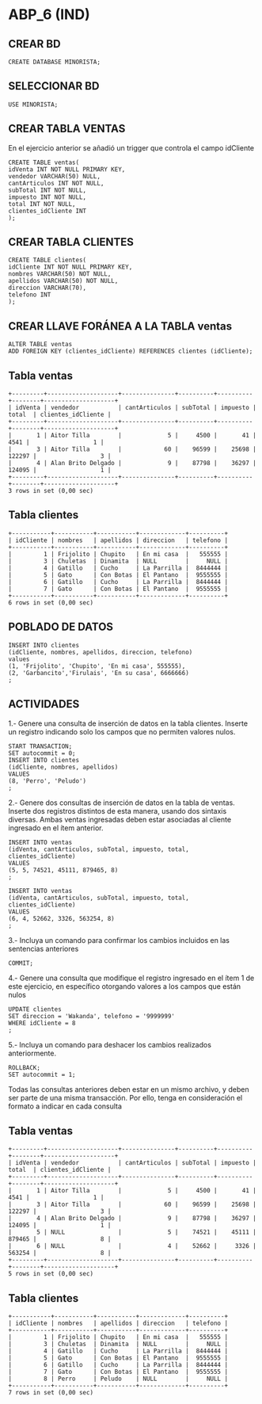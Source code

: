 # ABP_6 (IND)

## CREAR BD

    CREATE DATABASE MINORISTA;

## SELECCIONAR BD

    USE MINORISTA;

## CREAR TABLA VENTAS

En el ejercicio anterior se añadió un trigger que controla el campo idCliente

    CREATE TABLE ventas(
    idVenta INT NOT NULL PRIMARY KEY,
    vendedor VARCHAR(50) NULL,
    cantArticulos INT NOT NULL,
    subTotal INT NOT NULL,
    impuesto INT NOT NULL,
    total INT NOT NULL,
    clientes_idCliente INT
    );

## CREAR TABLA CLIENTES

    CREATE TABLE clientes(
    idCliente INT NOT NULL PRIMARY KEY,
    nombres VARCHAR(50) NOT NULL,
    apellidos VARCHAR(50) NOT NULL,
    direccion VARCHAR(70),
    telefono INT
    );

## CREAR LLAVE FORÁNEA A LA TABLA ventas

    ALTER TABLE ventas
    ADD FOREIGN KEY (clientes_idCliente) REFERENCES clientes (idCliente);

## Tabla ventas

    +---------+--------------------+---------------+----------+----------+--------+--------------------+
    | idVenta | vendedor           | cantArticulos | subTotal | impuesto | total  | clientes_idCliente |
    +---------+--------------------+---------------+----------+----------+--------+--------------------+
    |       1 | Aitor Tilla        |             5 |     4500 |       41 |   4541 |                  1 |
    |       3 | Aitor Tilla        |            60 |    96599 |    25698 | 122297 |                  3 |
    |       4 | Alan Brito Delgado |             9 |    87798 |    36297 | 124095 |                  1 |
    +---------+--------------------+---------------+----------+----------+--------+--------------------+
    3 rows in set (0,00 sec)

## Tabla clientes

    +-----------+-----------+-----------+-------------+----------+
    | idCliente | nombres   | apellidos | direccion   | telefono |
    +-----------+-----------+-----------+-------------+----------+
    |         1 | Frijolito | Chupito   | En mi casa  |   555555 |
    |         3 | Chuletas  | Dinamita  | NULL        |     NULL |
    |         4 | Gatillo   | Cucho     | La Parrilla |  8444444 |
    |         5 | Gato      | Con Botas | El Pantano  |  9555555 |
    |         6 | Gatillo   | Cucho     | La Parrilla |  8444444 |
    |         7 | Gato      | Con Botas | El Pantano  |  9555555 |
    +-----------+-----------+-----------+-------------+----------+
    6 rows in set (0,00 sec)

## POBLADO DE DATOS

    INSERT INTO clientes
    (idCliente, nombres, apellidos, direccion, telefono)
    values
    (1, 'Frijolito', 'Chupito', 'En mi casa', 555555),
    (2, 'Garbancito','Firulais', 'En su casa', 6666666)
    ;

## ACTIVIDADES

1.- Genere una consulta de inserción de datos en la tabla clientes. Inserte un registro indicando solo los campos que no permiten valores nulos.

    START TRANSACTION;
    SET autocommit = 0;
    INSERT INTO clientes
    (idCliente, nombres, apellidos)
    VALUES
    (8, 'Perro', 'Peludo')
    ;

2.- Genere dos consultas de inserción de datos en la tabla de ventas. Inserte dos registros distintos de esta manera, usando dos sintaxis diversas. Ambas ventas ingresadas deben estar asociadas al cliente ingresado en el ítem anterior.

    INSERT INTO ventas
    (idVenta, cantArticulos, subTotal, impuesto, total, clientes_idCliente)
    VALUES
    (5, 5, 74521, 45111, 879465, 8)
    ;

    INSERT INTO ventas
    (idVenta, cantArticulos, subTotal, impuesto, total, clientes_idCliente)
    VALUES
    (6, 4, 52662, 3326, 563254, 8)
    ;

3.- Incluya un comando para confirmar los cambios incluidos en las sentencias anteriores

    COMMIT;

4.- Genere una consulta que modifique el registro ingresado en el ítem 1 de este ejercicio, en específico otorgando valores a los campos que están nulos

    UPDATE clientes
    SET direccion = 'Wakanda', telefono = '9999999'
    WHERE idCliente = 8
    ;

5.- Incluya un comando para deshacer los cambios realizados anteriormente.

    ROLLBACK;
    SET autocommit = 1;

Todas las consultas anteriores deben estar en un mismo archivo, y deben ser parte de una misma transacción. Por ello, tenga en consideración el formato a indicar en cada consulta

## Tabla ventas

    +---------+--------------------+---------------+----------+----------+--------+--------------------+
    | idVenta | vendedor           | cantArticulos | subTotal | impuesto | total  | clientes_idCliente |
    +---------+--------------------+---------------+----------+----------+--------+--------------------+
    |       1 | Aitor Tilla        |             5 |     4500 |       41 |   4541 |                  1 |
    |       3 | Aitor Tilla        |            60 |    96599 |    25698 | 122297 |                  3 |
    |       4 | Alan Brito Delgado |             9 |    87798 |    36297 | 124095 |                  1 |
    |       5 | NULL               |             5 |    74521 |    45111 | 879465 |                  8 |
    |       6 | NULL               |             4 |    52662 |     3326 | 563254 |                  8 |
    +---------+--------------------+---------------+----------+----------+--------+--------------------+
    5 rows in set (0,00 sec)

## Tabla clientes

    +-----------+-----------+-----------+-------------+----------+
    | idCliente | nombres   | apellidos | direccion   | telefono |
    +-----------+-----------+-----------+-------------+----------+
    |         1 | Frijolito | Chupito   | En mi casa  |   555555 |
    |         3 | Chuletas  | Dinamita  | NULL        |     NULL |
    |         4 | Gatillo   | Cucho     | La Parrilla |  8444444 |
    |         5 | Gato      | Con Botas | El Pantano  |  9555555 |
    |         6 | Gatillo   | Cucho     | La Parrilla |  8444444 |
    |         7 | Gato      | Con Botas | El Pantano  |  9555555 |
    |         8 | Perro     | Peludo    | NULL        |     NULL |
    +-----------+-----------+-----------+-------------+----------+
    7 rows in set (0,00 sec)
